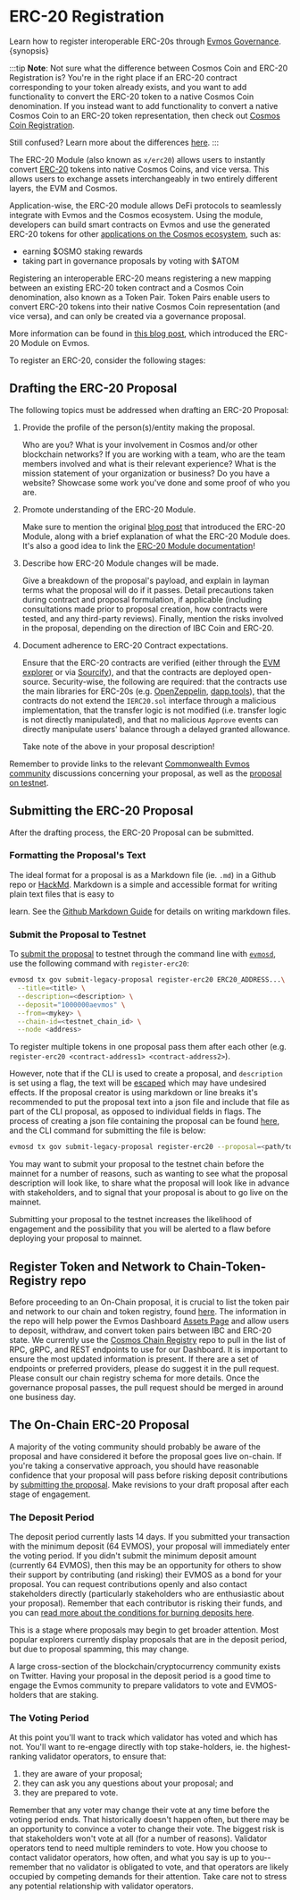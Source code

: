 <!--
order: 3
-->

# ERC-20 Registration

Learn how to register interoperable ERC-20s through [Evmos Governance](../../users/governance/overview.md). {synopsis}

:::tip
**Note**: Not sure what the difference between Cosmos Coin and ERC-20 Registration is?
You're in the right place if an ERC-20 contract corresponding to your token already exists,
and you want to add functionality to convert the ERC-20 token to a native Cosmos Coin denomination.
If you instead want to add functionality to convert a native Cosmos Coin to an ERC-20 token representation,
then check out [Cosmos Coin Registration](./cosmos_coin_registration.md).

Still confused? Learn more about the differences [here](../../../x/erc20/spec/01_concepts.md).
:::

The ERC-20 Module (also known as `x/erc20`) allows users to instantly convert
[ERC-20](https://ethereum.org/en/developers/docs/standards/tokens/erc-20) tokens into native Cosmos Coins, and vice versa.
This allows users to exchange assets interchangeably in two entirely different layers, the EVM and Cosmos.

Application-wise, the ERC-20 module allows DeFi protocols to seamlessly integrate with Evmos and the Cosmos ecosystem.
Using the module, developers can build smart contracts on Evmos
and use the generated ERC-20 tokens for other [applications on the Cosmos ecosystem](https://mapofzones.com), such as:

- earning $OSMO staking rewards
- taking part in governance proposals by voting with $ATOM

Registering an interoperable ERC-20 means registering a new mapping between an existing ERC-20 token contract
and a Cosmos Coin denomination, also known as a Token Pair.
Token Pairs enable users to convert ERC-20 tokens into their native Cosmos Coin representation (and vice versa),
and can only be created via a governance proposal.

More information can be found in [this blog post](https://medium.com/evmos/introducing-evmos-erc20-module-f40a61e05273),
which introduced the ERC-20 Module on Evmos.

To register an ERC-20, consider the following stages:

## Drafting the ERC-20 Proposal

The following topics must be addressed when drafting an ERC-20 Proposal:

1. Provide the profile of the person(s)/entity making the proposal.

   Who are you? What is your involvement in Cosmos and/or other blockchain networks?
   If you are working with a team, who are the team members involved and what is their relevant experience?
   What is the mission statement of your organization or business? Do you have a website?
   Showcase some work you've done and some proof of who you are.

2. Promote understanding of the ERC-20 Module.

   Make sure to mention the original [blog post](https://medium.com/evmos/introducing-evmos-erc20-module-f40a61e05273)
   that introduced the ERC-20 Module, along with a brief explanation of what the ERC-20 Module does.
It's also a good idea to link the [ERC-20 Module documentation](https://docs.evmos.org/modules/erc20/)!

3. Describe how ERC-20 Module changes will be made.

   Give a breakdown of the proposal's payload, and explain in layman terms what the proposal will do if it passes.
   Detail precautions taken during contract and proposal formulation, if applicable
   (including consultations made prior to proposal creation, how contracts were tested, and any third-party reviews).
   Finally, mention the risks involved in the proposal, depending on the direction of IBC Coin and ERC-20.

4. Document adherence to ERC-20 Contract expectations.

   Ensure that the ERC-20 contracts are verified (either through the [EVM explorer](https://evm.evmos.org)
   or via [Sourcify](https://sourcify.dev)), and that the contracts are deployed open-source.
   Security-wise, the following are required: that the contracts use the main libraries for ERC-20s
   (e.g. [OpenZeppelin](https://docs.openzeppelin.com/contracts/4.x/erc20), [dapp.tools](https://dapp.tools/)),
   that the contracts do not extend the `IERC20.sol` interface through a malicious implementation,
   that the transfer logic is not modified (i.e. transfer logic is not directly manipulated),
   and that no malicious `Approve` events can directly manipulate users' balance through a delayed granted allowance.

   Take note of the above in your proposal description!

Remember to provide links to the relevant [Commonwealth Evmos community](https://commonwealth.im/evmos) discussions
concerning your proposal, as well as the [proposal on testnet](#submit-the-proposal-to-testnet).

## Submitting the ERC-20 Proposal

After the drafting process, the ERC-20 Proposal can be submitted.

### Formatting the Proposal's Text

The ideal format for a proposal is as a Markdown file (ie.
`.md`) in a Github repo or [HackMd](https://hackmd.io/).
Markdown
is a simple and accessible format for writing plain text files that is easy to

<!-- markdown-link-check-disable-next-line -->

learn.
See the [Github Markdown Guide](https://docs.github.com/en/get-started/writing-on-github/getting-started-with-writing-and-formatting-on-github/basic-writing-and-formatting-syntax)
for details on writing markdown files.

### Submit the Proposal to Testnet

To [submit the proposal](../../users/governance/submitting.md) to testnet through the command line
with [`evmosd`](../../validators/quickstart/binary.md), use the following command with `register-erc20`:

```bash
evmosd tx gov submit-legacy-proposal register-erc20 ERC20_ADDRESS...\
  --title=<title> \
  --description=<description> \
  --deposit="1000000aevmos" \
  --from=<mykey> \
  --chain-id=<testnet_chain_id> \
  --node <address>
```

To register multiple tokens in one proposal pass them after each other
(e.g. `register-erc20 <contract-address1> <contract-address2>`).

However, note that if the CLI is used to create a proposal, and `description` is set using a flag,
the text will be [escaped](https://en.wikipedia.org/wiki/Escape_sequences_in_C) which may have undesired effects.
If the proposal creator is using markdown or line breaks it's recommended to put the proposal text into a json file
and include that file as part of the CLI proposal, as opposed to individual fields in flags.
The process of creating a json file containing the proposal can be found
[here](../../users/governance/submitting.md#formatting-the-json-file-for-the-governance-proposal),
and the CLI command for submitting the file is below:

```bash
evmosd tx gov submit-legacy-proposal register-erc20 --proposal=<path/to/proposal.json>
```

You may want to submit your proposal to the testnet chain before the mainnet for a number of reasons,
such as wanting to see what the proposal description will look like,
to share what the proposal will look like in advance with stakeholders,
and to signal that your proposal is about to go live on the mainnet.

Submitting your proposal to the testnet increases the likelihood of engagement
and the possibility that you will be alerted to a flaw before deploying your proposal to mainnet.

## Register Token and Network to Chain-Token-Registry repo

Before proceeding to an On-Chain proposal,
it is crucial to list the token pair and network to our chain and token registry,
found [here](https://github.com/evmos/chain-token-registry).
The information in the repo will help power the Evmos Dashboard [Assets Page](https://app.evmos.org/assets)
and allow users to deposit, withdraw, and convert token pairs between IBC and ERC-20 state.
We currently use the [Cosmos Chain Registry](https://github.com/cosmos/chain-registry) repo
to pull in the list of RPC, gRPC, and REST endpoints to use for our Dashboard.
It is important to ensure the most updated information is present.
If there are a set of endpoints or preferred providers, please do suggest it in the pull request.
Please consult our chain registry schema for more details.
Once the governance proposal passes, the pull request should be merged in around one business day.

## The On-Chain ERC-20 Proposal

A majority of the voting community should probably be aware of the proposal
and have considered it before the proposal goes live on-chain.
If you're taking a conservative approach, you should have reasonable confidence
that your proposal will pass before risking deposit contributions by [submitting the proposal](../../users/governance/submitting.md).
Make revisions to your draft proposal after each stage of engagement.

### The Deposit Period

The deposit period currently lasts 14 days.
If you submitted your transaction with the minimum deposit (64 EVMOS),
your proposal will immediately enter the voting period.
If you didn't submit the minimum deposit amount (currently 64 EVMOS),
then this may be an opportunity for others to show their support
by contributing (and risking) their EVMOS as a bond for your proposal.
You can request contributions openly and also contact stakeholders directly
(particularly stakeholders who are enthusiastic about your proposal).
Remember that each contributor is risking their funds,
and you can [read more about the conditions for burning deposits here](../../users/governance/process.md#burned-deposits).

This is a stage where proposals may begin to get broader attention.
Most popular explorers currently display proposals that are in the deposit period,
but due to proposal spamming, this may change.

A large cross-section of the blockchain/cryptocurrency community exists on Twitter.
Having your proposal in the deposit period is a good time to engage the Evmos community to prepare validators to vote
and EVMOS-holders that are staking.

### The Voting Period

At this point you'll want to track which validator has voted and which has not.
You'll want to re-engage directly with top stake-holders, ie.
the highest-ranking validator operators, to ensure that:

1. they are aware of your proposal;
2. they can ask you any questions about your proposal; and
3. they are prepared to vote.

Remember that any voter may change their vote at any time before the voting period ends.
That historically doesn't happen often, but there may be an opportunity to convince a voter to change their vote.
The biggest risk is that stakeholders won't vote at all (for a number of reasons).
Validator operators tend to need multiple reminders to vote.
How you choose to contact validator operators, how often, and what you say is up to you--
remember that no validator is obligated to vote,
and that operators are likely occupied by competing demands for their attention.
Take care not to stress any potential relationship with validator operators.
